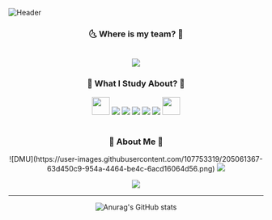 <p align = "center">
 
![Header](https://capsule-render.vercel.app/api?type=cylinder&color=gradient&customColorList=0,2,12,15&height=300&section=header&text=Han%20YoonTaek&animation=twinkling&fontSize=90&desc=Korean%20DMU%20AI%20student&descSize=30&descAlignY=70)
 
</p>

<!-- 뱃지 -->

<div style="text-align:center;">
<p></p>
<h3 align="center"> 🌜 Where is my team? 🌛 </h3>
 
<p align="center">
  <br>
  <a href="https://github.com/ossQB" target="_blank"><img src="https://img.shields.io/badge/2team-5468FF?style=for-the-badge&logo=Apostrophe&logoColor=white"/></a>

<div style="text-align:center;">
<p></p>
<h3 align="center"> 🏴 What I Study About? 🏴 </h3>
 
<p align="center">
 <img src="https://user-images.githubusercontent.com/85077262/195754101-8a3ca706-7e7f-48ef-9497-f6d56f82d5c7.png" width="35px">
  <a href="https://www.python.org/" target="_blank"><img src="https://img.shields.io/badge/Python-3776AB?style=for-the-badge&logo=Python&logoColor=f6d365"/></a>
  <a href=https://code.visualstudio.com/" target="_blank"><img src="https://img.shields.io/badge/HTML-000000?style=for-the-badge&logo=Visual Studio Code&logoColor=007ACC"/></a>
  <a href="https://visualstudio.microsoft.com/" target="_blank"><img src="https://img.shields.io/badge/C-A8B9CC?style=for-the-badge&logo=Visual Studio&logoColor=5C2D91"/></a>
  <a href="https://www.mysql.com/" target="_blank"><img src="https://img.shields.io/badge/MySQL-4479A1?style=for-the-badge&logo=MySQL&logoColor=white"/></a>
  <a href="https://www.java.com/ko/" target="_blank"><img src="https://img.shields.io/badge/JAVA-4facfe?style=for-the-badge&logo=Eclipse IDE&logoColor=000000"/></a>
  <img src="https://user-images.githubusercontent.com/85077262/195754101-8a3ca706-7e7f-48ef-9497-f6d56f82d5c7.png" width="35px">
  <br><br>
                                                                                                                           
<p></p>
<h3 align="center"> 🤔 About Me 🤔 </h3>

<p align="center">
  ![DMU](https://user-images.githubusercontent.com/107753319/205061367-63d450c9-954a-4464-be4c-6acd16064d56.png)
  <a href="mailto:nifl0331@gmail.com"><img src="https://img.shields.io/badge/Mail(Google)-EA4335?style=flat-square&logo=Gmail&logoColor=white&link=nifl0331@google.com"/></a>
</p>
                                                                                                                           
<p align="center">
  <a href="https://hits.seeyoufarm.com"><img src="https://hits.seeyoufarm.com/api/count/incr/badge.svg?url=https://github.com/gnarcousin&count_bg=%238EC5FC&title_bg=%23DADADB&icon=github.svg&icon_color=%23888888&title=Hits&edge_flat=false"/></a>
</p>

---

![Anurag's GitHub stats](https://github-readme-stats.vercel.app/api?username=ossQB&show_icons=true&theme=maroongold)
  
<!--
**gnarcousin/gnarcousin** is a ✨ _special_ ✨ repository because its `README.md` (this file) appears on your GitHub profile.

Here are some ideas to get you started:

- 🔭 I’m currently working on ...
- 🌱 I’m currently learning ...
- 👯 I’m looking to collaborate on ...
- 🤔 I’m looking for help with ...
- 💬 Ask me about ...
- 📫 How to reach me: ...
- 😄 Pronouns: ...
- ⚡ Fun fact: ...
-->
